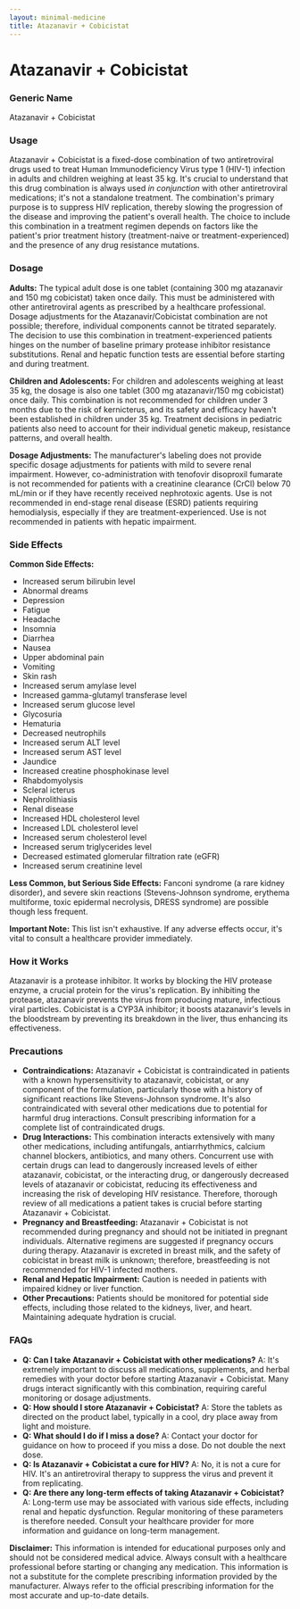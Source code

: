 ```yaml
---
layout: minimal-medicine
title: Atazanavir + Cobicistat
---
```


# Atazanavir + Cobicistat
### Generic Name
Atazanavir + Cobicistat

### Usage
Atazanavir + Cobicistat is a fixed-dose combination of two antiretroviral drugs used to treat Human Immunodeficiency Virus type 1 (HIV-1) infection in adults and children weighing at least 35 kg.  It's crucial to understand that this drug combination is always used *in conjunction* with other antiretroviral medications; it's not a standalone treatment.  The combination's primary purpose is to suppress HIV replication, thereby slowing the progression of the disease and improving the patient's overall health.  The choice to include this combination in a treatment regimen depends on factors like the patient's prior treatment history (treatment-naive or treatment-experienced) and the presence of any drug resistance mutations.

### Dosage

**Adults:** The typical adult dose is one tablet (containing 300 mg atazanavir and 150 mg cobicistat) taken once daily.  This must be administered with other antiretroviral agents as prescribed by a healthcare professional.  Dosage adjustments for the Atazanavir/Cobicistat combination are not possible; therefore, individual components cannot be titrated separately.  The decision to use this combination in treatment-experienced patients hinges on the number of baseline primary protease inhibitor resistance substitutions.  Renal and hepatic function tests are essential before starting and during treatment.

**Children and Adolescents:**  For children and adolescents weighing at least 35 kg, the dosage is also one tablet (300 mg atazanavir/150 mg cobicistat) once daily.  This combination is not recommended for children under 3 months due to the risk of kernicterus, and its safety and efficacy haven't been established in children under 35 kg.  Treatment decisions in pediatric patients also need to account for their individual genetic makeup, resistance patterns, and overall health.

**Dosage Adjustments:**  The manufacturer's labeling does not provide specific dosage adjustments for patients with mild to severe renal impairment.  However, co-administration with tenofovir disoproxil fumarate is not recommended for patients with a creatinine clearance (CrCl) below 70 mL/min or if they have recently received nephrotoxic agents.  Use is not recommended in end-stage renal disease (ESRD) patients requiring hemodialysis, especially if they are treatment-experienced.  Use is not recommended in patients with hepatic impairment.

### Side Effects

**Common Side Effects:**

* Increased serum bilirubin level
* Abnormal dreams
* Depression
* Fatigue
* Headache
* Insomnia
* Diarrhea
* Nausea
* Upper abdominal pain
* Vomiting
* Skin rash
* Increased serum amylase level
* Increased gamma-glutamyl transferase level
* Increased serum glucose level
* Glycosuria
* Hematuria
* Decreased neutrophils
* Increased serum ALT level
* Increased serum AST level
* Jaundice
* Increased creatine phosphokinase level
* Rhabdomyolysis
* Scleral icterus
* Nephrolithiasis
* Renal disease
* Increased HDL cholesterol level
* Increased LDL cholesterol level
* Increased serum cholesterol level
* Increased serum triglycerides level
* Decreased estimated glomerular filtration rate (eGFR)
* Increased serum creatinine level

**Less Common, but Serious Side Effects:**  Fanconi syndrome (a rare kidney disorder), and severe skin reactions (Stevens-Johnson syndrome, erythema multiforme, toxic epidermal necrolysis, DRESS syndrome) are possible though less frequent.

**Important Note:**  This list isn't exhaustive.  If any adverse effects occur, it's vital to consult a healthcare provider immediately.

### How it Works

Atazanavir is a protease inhibitor.  It works by blocking the HIV protease enzyme, a crucial protein for the virus's replication.  By inhibiting the protease, atazanavir prevents the virus from producing mature, infectious viral particles.  Cobicistat is a CYP3A inhibitor; it boosts atazanavir's levels in the bloodstream by preventing its breakdown in the liver, thus enhancing its effectiveness.

### Precautions

* **Contraindications:** Atazanavir + Cobicistat is contraindicated in patients with a known hypersensitivity to atazanavir, cobicistat, or any component of the formulation, particularly those with a history of significant reactions like Stevens-Johnson syndrome.  It's also contraindicated with several other medications due to potential for harmful drug interactions.  Consult prescribing information for a complete list of contraindicated drugs.
* **Drug Interactions:**  This combination interacts extensively with many other medications, including antifungals, antiarrhythmics, calcium channel blockers,  antibiotics, and many others.  Concurrent use with certain drugs can lead to dangerously increased levels of either atazanavir, cobicistat, or the interacting drug, or dangerously decreased levels of atazanavir or cobicistat, reducing its effectiveness and increasing the risk of developing HIV resistance.  Therefore, thorough review of all medications a patient takes is crucial before starting Atazanavir + Cobicistat.
* **Pregnancy and Breastfeeding:** Atazanavir + Cobicistat is not recommended during pregnancy and should not be initiated in pregnant individuals.  Alternative regimens are suggested if pregnancy occurs during therapy.  Atazanavir is excreted in breast milk, and the safety of cobicistat in breast milk is unknown; therefore, breastfeeding is not recommended for HIV-1 infected mothers.
* **Renal and Hepatic Impairment:**  Caution is needed in patients with impaired kidney or liver function.
* **Other Precautions:** Patients should be monitored for potential side effects, including those related to the kidneys, liver, and heart.  Maintaining adequate hydration is crucial.


### FAQs

* **Q: Can I take Atazanavir + Cobicistat with other medications?** A:  It's extremely important to discuss all medications, supplements, and herbal remedies with your doctor before starting Atazanavir + Cobicistat. Many drugs interact significantly with this combination, requiring careful monitoring or dosage adjustments.
* **Q: How should I store Atazanavir + Cobicistat?** A: Store the tablets as directed on the product label, typically in a cool, dry place away from light and moisture.
* **Q: What should I do if I miss a dose?** A: Contact your doctor for guidance on how to proceed if you miss a dose. Do not double the next dose.
* **Q: Is Atazanavir + Cobicistat a cure for HIV?** A: No, it is not a cure for HIV. It's an antiretroviral therapy to suppress the virus and prevent it from replicating.
* **Q: Are there any long-term effects of taking Atazanavir + Cobicistat?** A: Long-term use may be associated with various side effects, including renal and hepatic dysfunction. Regular monitoring of these parameters is therefore needed.  Consult your healthcare provider for more information and guidance on long-term management.


**Disclaimer:** This information is intended for educational purposes only and should not be considered medical advice. Always consult with a healthcare professional before starting or changing any medication.  This information is not a substitute for the complete prescribing information provided by the manufacturer.  Always refer to the official prescribing information for the most accurate and up-to-date details.
